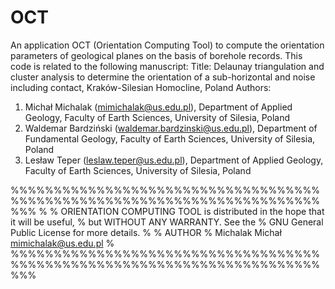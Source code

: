 # OCT
An application OCT (Orientation Computing Tool) to compute the orientation parameters of geological planes on the basis of borehole records. This code is related to the following
manuscript:
Title: Delaunay triangulation and cluster analysis to determine the orientation of a sub-horizontal and noise including contact, Kraków-Silesian Homocline, Poland
Authors: 
1. Michał Michalak (mimichalak@us.edu.pl), Department of Applied Geology, Faculty of Earth Sciences, University of Silesia, Poland
2. Waldemar Bardziński (waldemar.bardzinski@us.edu.pl), Department of Fundamental Geology, Faculty of Earth Sciences, University of Silesia, Poland
3. Lesław Teper (leslaw.teper@us.edu.pl), Department of Applied Geology, Faculty of Earth Sciences, University of Silesia, Poland



%%%%%%%%%%%%%%%%%%%%%%%%%%%%%%%%%%%%%%%%%%%%%%%%%%%%%%%%%%%%%%%%%%%%%%%%%%%
%
%   ORIENTATION COMPUTING TOOL is distributed in the hope that it will be useful,
%   but WITHOUT ANY WARRANTY.  See the
%   GNU General Public License for more details.
%
% AUTHOR
%   Michalak Michał  mimichalak@us.edu.pl
%
%%%%%%%%%%%%%%%%%%%%%%%%%%%%%%%%%%%%%%%%%%%%%%%%%%%%%%%%%%%%%%%%%%%%%%%%%%%

